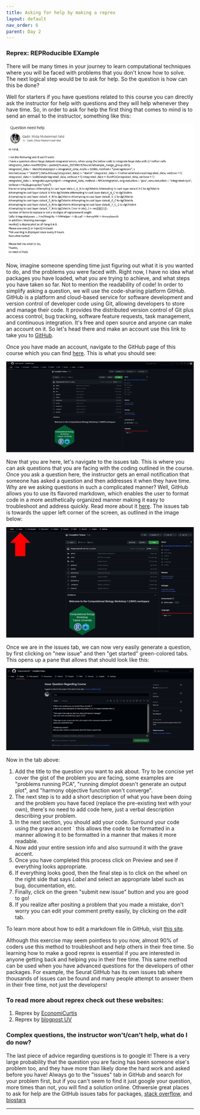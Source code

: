 ```yaml
---
title: Asking for help by making a reprex
layout: default
nav_order: 6
parent: Day 2
---
```

### Reprex: REPRoducible EXample
There will be many times in your journey to learn computational techniques where you will be faced with problems that you don't know how to solve. The next logical step would be to ask for help. So the question is how can this be done?

Well for starters if you have questions related to this course you can directly ask the instructor for help with questions and they will help whenever they have time. So, in order to ask for help the first thing that comes to mind is to send an email to the instructor, something like this:

![](../../assets/images/reprex1.JPG)

Now, imagine someone spending time just figuring out what it is you wanted to do, and the problems you were faced with. Right now, I have no idea what packages you have loaded, what you are trying to achieve, and what steps you have taken so far. Not to mention the readability of code! In order to simplify asking a question, we will use the code-sharing platform GitHub. GitHub is a platform and cloud-based service for software development and version control of developer code using Git, allowing developers to store and manage their code. It provides the distributed version control of Git plus access control, bug tracking, software feature requests, task management, and continuous integration. It's free and open source and anyone can make an account on it. So let's head there and make an account use this link to take you to [GitHub](https://github.com/).

Once you have made an account, navigate to the GitHub page of this course which you can find [here](https://github.com/Dragonmasterx87/CompBio1-Tulane). This is what you should see:

![](../../assets/images/reprex2.JPG)

Now that you are here, let's navigate to the issues tab. This is where you can ask questions that you are facing with the coding outlined in the course. Once you ask a question here, the instructor gets an email notification that someone has asked a question and then addresses it when they have time. Why are we asking questions in such a complicated manner? Well, GitHub allows you to use its flavored markdown, which enables the user to format code in a more aesthetically organized manner making it easy to troubleshoot and address quickly. Read more about it [here](https://docs.github.com/en/get-started/writing-on-github/getting-started-with-writing-and-formatting-on-github). The issues tab is towards the upper left corner of the screen, as outlined in the image below:

![](../../assets/images/reprex3.JPG)

Once we are in the issues tab, we can now very easily generate a question, by first clicking on "new issue" and then "get started" green-colored tabs. This opens up a pane that allows that should look like this:

![](../../assets/images/reprex4.JPG)

Now in the tab above:
1. Add the title to the question you want to ask about. Try to be concise yet cover the gist of the problem you are facing, some examples are "problems running PCA", "running dimplot doesn't generate an output plot", and "harmony objective function won't converge".
2. The next step is to add a short description of what you have been doing and the problem you have faced (replace the pre-existing text with your own), there's no need to add code here, just a verbal description describing your problem.
3. In the next section, you should add your code. Surround your code using the grave accent ` this allows the code to be formatted in a manner allowing it to be formatted in a manner that makes it more readable.
4. Now add your entire session info and also surround it with the grave accent.
5. Once you have completed this process click on Preview and see if everything looks appropriate.
6. If everything looks good, then the final step is to click on the wheel on the right side that says *Label* and select an appropriate label such as bug, documentation, etc.
7. Finally, click on the green "submit new issue" button and you are good to go!
8. If you realize after positing a problem that you made a mistake, don't worry you can edit your comment pretty easily, by clicking on the *edit* tab.

To learn more about how to edit a markdown file in GitHub, visit [this site](https://docs.github.com/en/get-started/writing-on-github/getting-started-with-writing-and-formatting-on-github/basic-writing-and-formatting-syntax).

Although this exercise may seem pointless to you now, almost 90% of coders use this method to troubleshoot and help others in their free time. So learning how to make a good reprex is essential if you are interested in anyone getting back and helping you in their free time. This same method can be used when you have advanced questions for the developers of other packages. For example, the Seurat GitHub has its own issues tab where thousands of issues can be found and many people attempt to answer them in their free time, not just the developers!

### To read more about reprex check out these websites:
1. Reprex by [EconomiCurtis](https://community.rstudio.com/t/faq-whats-a-reproducible-example-reprex-and-how-do-i-create-one/5219)
2. Reprex by [blogpost UV](https://data.library.virginia.edu/ask-better-code-questions-and-get-better-answers-with-reprex/)

### Complex questions, the instructor won't/can't help, what do I do now?

The last piece of advice regarding questions is to google it! There is a very large probability that the question you are facing has been someone else's problem too, and they have more than likely done the hard work and asked before you have! Always go to the "issues" tab in GitHub and search for your problem first, but if you can't seem to find it just google your question, more times than not, you will find a solution online. Othwersie great places to ask for help are the GitHub issues tabs for packages, [stack overflow](https://stackoverflow.com/), and [biostars](https://www.biostars.org/)

----

[Just the Docs]: https://just-the-docs.github.io/just-the-docs/
[GitHub Pages]: https://docs.github.com/en/pages
[README]: https://github.com/just-the-docs/just-the-docs-template/blob/main/README.md
[Jekyll]: https://jekyllrb.com
[GitHub Pages / Actions workflow]: https://github.blog/changelog/2022-07-27-github-pages-custom-github-actions-workflows-beta/
[use this template]: https://github.com/just-the-docs/just-the-docs-template/generate
